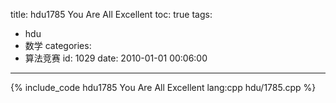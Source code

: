 title: hdu1785 You Are All Excellent
toc: true
tags:
  - hdu
  - 数学
categories:
  - 算法竞赛
id: 1029
date: 2010-01-01 00:06:00
---

{% include_code hdu1785 You Are All Excellent lang:cpp hdu/1785.cpp %}
